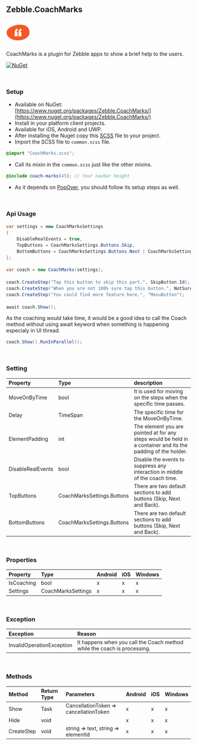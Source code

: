 [logo]: https://raw.githubusercontent.com/Geeksltd/Zebble.CoachMarks/master/Shared/NuGet/Icon.png "Zebble.CoachMarks"


## Zebble.CoachMarks

![logo]

CoachMarks is a plugin for Zebble apps to show a brief help to the users.


[![NuGet](https://img.shields.io/nuget/v/Zebble.CoachMarks.svg?label=NuGet)](https://www.nuget.org/packages/Zebble.CoachMarks/)

<br>


### Setup
* Available on NuGet: [https://www.nuget.org/packages/Zebble.CoachMarks/](https://www.nuget.org/packages/Zebble.CoachMarks/)
* Install in your platform client projects.
* Available for iOS, Android and UWP.
* After installing the Nuget copy this [SCSS](https://raw.githubusercontent.com/Geeksltd/Zebble.CoachMarks/master/Shared/CoachMarks.scss/) file to your project.
* Import the SCSS file to `common.scss` file.
```scss
@import "CoachMarks.scss";
```
* Call its mixin in the `common.scss` just like the other mixins.
```scss
@include coach-marks(45); // Your navbar height
```
* As it depends on [PopOver](https://github.com/Geeksltd/Zebble.PopOver), you should follow its setup steps as well.

<br>


### Api Usage


```csharp
var settings = new CoachMarksSettings
{
    DisableRealEvents = true,
    TopButtons = CoachMarksSettings.Buttons.Skip,
    BottomButtons = CoachMarksSettings.Buttons.Next | CoachMarksSettings.Buttons.Back
};

var coach = new CoachMarks(settings);

coach.CreateStep("Tap this button to skip this part.", SkipButton.Id);
coach.CreateStep("When you are not 100% sure tap this button.", NotSureButton.Id);
coach.CreateStep("You could find more feature here.", "MenuButton");

await coach.Show();
```
As the coaching would take time, it would be a good idea to call the Coach method without using await keyword when something is happening especialy in UI thread.
```csharp
coach.Show().RunInParallel();
```

<br>

### Setting

| Property          | Type              | description |
| :-----------      | :-----------      | :------ |
| MoveOnByTime      | bool              | It is used for moving on the steps when the specific time passes. |
| Delay             | TimeSpan          | The specific time for the MoveOnByTime.          |
| ElementPadding    | int               | The element you are pointed at for any steps would be held in a container and its the padding of the holder.|
| DisableRealEvents | bool              | Disable the events to suppress any interaction in middle of the coach time.          |
| TopButtons        | CoachMarksSettings.Buttons| There are two default sections to add buttons (Skip, Next and Back).          |
| BottomButtons     | CoachMarksSettings.Buttons| There are two default sections to add buttons (Skip, Next and Back).          |

<br>


### Properties
| Property     | Type         | Android | iOS | Windows |
| :----------- | :----------- | :------ | :-- | :------ |
| IsCoaching   | bool         | x       | x   | x       |
| Settings   | CoachMarksSettings         | x       | x   | x       |



<br>


### Exception
| Exception            | Reason                                          |
| :-----------      | :-----------                                  |
| InvalidOperationException | It happens when you call the Coach method while the coach is processing.    |


<br>


### Methods
| Method       | Return Type  | Parameters                          | Android | iOS | Windows |
| :----------- | :----------- | :-----------                        | :------ | :-- | :------ |
| Show        | Task         | CancellationToken => cancellationToken | x       | x   | x       |
| Hide        | void         |		| x       | x   | x       |
| CreateStep   | void         | string => text, string => elementId | x       | x   | x       |
